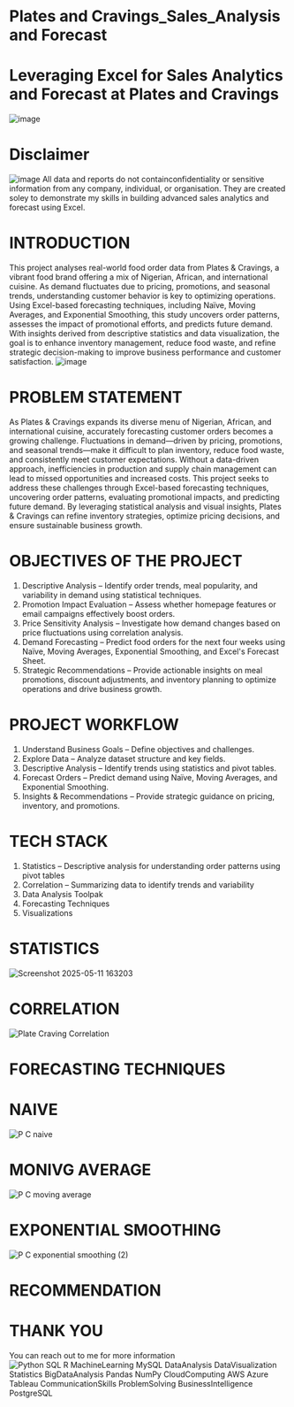 # Plates and Cravings_Sales_Analysis and Forecast
# Leveraging Excel for Sales Analytics and Forecast at Plates and Cravings
![image](https://github.com/user-attachments/assets/517508f7-eaf7-466b-b26f-84cadefba3de)

# Disclaimer 
![image](https://github.com/user-attachments/assets/cb134b9a-ffa0-4a3e-a9b9-2e626b96cc5f)
All data and reports do not containconfidentiality or sensitive information from any company, individual, or organisation. They are created soley to demonstrate my skills in building advanced sales analytics and forecast using Excel.

# INTRODUCTION
This project analyses real-world food order data from Plates & Cravings, a vibrant food brand offering a mix of Nigerian, African, and international cuisine. As demand fluctuates due to pricing, promotions, and seasonal trends, understanding customer behavior is key to optimizing operations. Using Excel-based forecasting techniques, including Naïve, Moving Averages, and Exponential Smoothing, this study uncovers order patterns, assesses the impact of promotional efforts, and predicts future demand. With insights derived from descriptive statistics and data visualization, the goal is to enhance inventory management, reduce food waste, and refine strategic decision-making to improve business performance and customer satisfaction.
![image](https://github.com/user-attachments/assets/9896741a-1296-41a3-85ab-d14afe1c915c)

# PROBLEM STATEMENT
As Plates & Cravings expands its diverse menu of Nigerian, African, and international cuisine, accurately forecasting customer orders becomes a growing challenge. Fluctuations in demand—driven by pricing, promotions, and seasonal trends—make it difficult to plan inventory, reduce food waste, and consistently meet customer expectations. Without a data-driven approach, inefficiencies in production and supply chain management can lead to missed opportunities and increased costs. This project seeks to address these challenges through Excel-based forecasting techniques, uncovering order patterns, evaluating promotional impacts, and predicting future demand. By leveraging statistical analysis and visual insights, Plates & Cravings can refine inventory strategies, optimize pricing decisions, and ensure sustainable business growth.

# OBJECTIVES OF THE PROJECT
1. Descriptive Analysis – Identify order trends, meal popularity, and variability in demand using statistical techniques.
2. Promotion Impact Evaluation – Assess whether homepage features or email campaigns effectively boost orders.
3. Price Sensitivity Analysis – Investigate how demand changes based on price fluctuations using correlation analysis.
4. Demand Forecasting – Predict food orders for the next four weeks using Naïve, Moving Averages, Exponential Smoothing, and Excel's Forecast Sheet.
5. Strategic Recommendations – Provide actionable insights on meal promotions, discount adjustments, and inventory planning to optimize operations and drive business growth.

# PROJECT WORKFLOW
1. Understand Business Goals – Define objectives and challenges.
2. Explore Data – Analyze dataset structure and key fields.
3. Descriptive Analysis – Identify trends using statistics and pivot tables.
4. Forecast Orders – Predict demand using Naïve, Moving Averages, and Exponential Smoothing.
5. Insights & Recommendations – Provide strategic guidance on pricing, inventory, and promotions.

# TECH STACK
1. Statistics – Descriptive analysis for understanding order patterns using pivot tables
2. Correlation – Summarizing data to identify trends and variability
3. Data Analysis Toolpak 
4. Forecasting Techniques 
5. Visualizations

# STATISTICS
![Screenshot 2025-05-11 163203](https://github.com/user-attachments/assets/76171468-4654-4fed-86c1-d231e23675fe)

# CORRELATION
![Plate Craving Correlation](https://github.com/user-attachments/assets/ad0c5195-7d66-43c5-872e-019c9153c42f)

# FORECASTING TECHNIQUES
# NAIVE
![P C naive](https://github.com/user-attachments/assets/5bb9cb00-36ed-4b01-9d80-ebf3f135bc8f)

# MONIVG AVERAGE
![P C moving average](https://github.com/user-attachments/assets/00a6fc62-3540-45e5-8fe8-f7384aadc7f3)

# EXPONENTIAL SMOOTHING
![P C exponential smoothing (2)](https://github.com/user-attachments/assets/c6b577df-e043-47bb-b9f7-83be84437f9f)

# RECOMMENDATION

# THANK YOU
You can reach out to me for more information
![Python SQL R MachineLearning MySQL DataAnalysis DataVisualization Statistics BigDataAnalysis Pandas NumPy CloudComputing AWS Azure Tableau CommunicationSkills ProblemSolving BusinessIntelligence PostgreSQL](https://github.com/user-attachments/assets/f569d63a-86e3-4512-a3e7-dc1d31897b2b)





